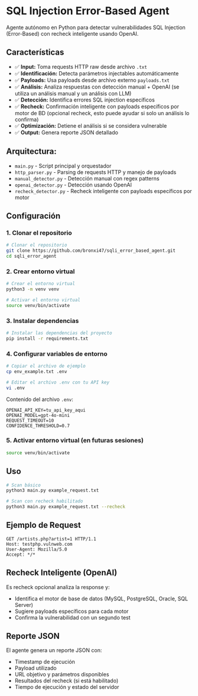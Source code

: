 # SQL Injection Error-Based Agent

Agente autónomo en Python para detectar vulnerabilidades SQL Injection (Error-Based) con recheck inteligente usando OpenAI.

## Características

- ✅ **Input:** Toma requests HTTP raw desde archivo `.txt`
- ✅ **Identificación:** Detecta parámetros injectables automáticamente
- ✅ **Payloads:** Usa payloads desde archivo externo `payloads.txt`
- ✅ **Análisis:** Analiza respuestas con detección manual + OpenAI (se utiliza un análisis manual y un análisis con LLM)
- ✅ **Detección:** Identifica errores SQL injection específicos
- ✅ **Recheck:** Confirmación inteligente con payloads específicos por motor de BD (opcional recheck, esto puede ayudar si solo un análisis lo confirma)
- ✅ **Optimización:** Detiene el análisis si se considera vulnerable
- ✅ **Output:** Genera reporte JSON detallado

## Arquitectura:

- `main.py` - Script principal y orquestador
- `http_parser.py` - Parsing de requests HTTP y manejo de payloads
- `manual_detector.py` - Detección manual con regex patterns
- `openai_detector.py` - Detección usando OpenAI
- `recheck_detector.py` - Recheck inteligente con payloads específicos por motor

## Configuración

### 1. Clonar el repositorio
```bash
# Clonar el repositorio
git clone https://github.com/bronxi47/sqli_error_based_agent.git
cd sqli_error_agent
```

### 2. Crear entorno virtual
```bash
# Crear el entorno virtual
python3 -m venv venv

# Activar el entorno virtual
source venv/bin/activate
```

### 3. Instalar dependencias
```bash
# Instalar las dependencias del proyecto
pip install -r requirements.txt
```

### 4. Configurar variables de entorno
```bash
# Copiar el archivo de ejemplo
cp env_example.txt .env

# Editar el archivo .env con tu API key
vi .env
```

Contenido del archivo `.env`:
```
OPENAI_API_KEY=tu_api_key_aqui
OPENAI_MODEL=gpt-4o-mini
REQUEST_TIMEOUT=10
CONFIDENCE_THRESHOLD=0.7
```

### 5. Activar entorno virtual (en futuras sesiones)
```bash
source venv/bin/activate
```

## Uso

```bash
# Scan básico
python3 main.py example_request.txt

# Scan con recheck habilitado
python3 main.py example_request.txt --recheck
```

## Ejemplo de Request

```
GET /artists.php?artist=1 HTTP/1.1
Host: testphp.vulnweb.com
User-Agent: Mozilla/5.0
Accept: */*
```

## Recheck Inteligente (OpenAI)

Es recheck opcional analiza la response y:
- Identifica el motor de base de datos (MySQL, PostgreSQL, Oracle, SQL Server)
- Sugiere payloads específicos para cada motor
- Confirma la vulnerabilidad con un segundo test

## Reporte JSON

El agente genera un reporte JSON con:
- Timestamp de ejecución
- Payload utilizado
- URL objetivo y parámetros disponibles
- Resultados del recheck (si está habilitado)
- Tiempo de ejecución y estado del servidor
